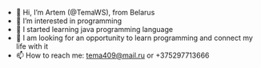 - 👋 Hi, I’m Artem (@TemaWS), from Belarus
- 👀 I’m interested in programming 
- 🌱 I started learning java programming language
- 💞️ I am looking for an opportunity to learn programming and connect my life with it
- 📫 How to reach me: tema409@mail.ru or +375297713666

<!---
TemaWS/TemaWS is a ✨ special ✨ repository because its `README.md` (this file) appears on your GitHub profile.
You can click the Preview link to take a look at your changes.
--->

